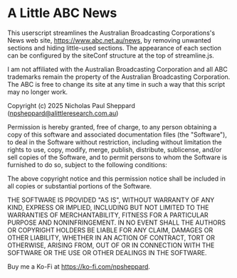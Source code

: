 A Little ABC News
=================

This userscript streamlines the Australian Broadcasting Corporations's News
web site, https://www.abc.net.au/news, by removing unwanted sections and
hiding little-used sections. The appearance of each section can be configured
by the siteConf structure at the top of streamline.js.

I am not affiliated with the Australian Broadcasting Corporation and all
ABC trademarks remain the property of the Australian Broadcasting Corporation.
The ABC is free to change its site at any time in such a way that this script
may no longer work.

Copyright (c) 2025 Nicholas Paul Sheppard (npsheppard@alittleresearch.com.au)

Permission is hereby granted, free of charge, to any person obtaining a copy
of this software and associated documentation files (the "Software"), to deal
in the Software without restriction, including without limitation the rights
to use, copy, modify, merge, publish, distribute, sublicense, and/or sell
copies of the Software, and to permit persons to whom the Software is
furnished to do so, subject to the following conditions:

The above copyright notice and this permission notice shall be included in all
copies or substantial portions of the Software.

THE SOFTWARE IS PROVIDED "AS IS", WITHOUT WARRANTY OF ANY KIND, EXPRESS OR
IMPLIED, INCLUDING BUT NOT LIMITED TO THE WARRANTIES OF MERCHANTABILITY,
FITNESS FOR A PARTICULAR PURPOSE AND NONINFRINGEMENT. IN NO EVENT SHALL THE
AUTHORS OR COPYRIGHT HOLDERS BE LIABLE FOR ANY CLAIM, DAMAGES OR OTHER
LIABILITY, WHETHER IN AN ACTION OF CONTRACT, TORT OR OTHERWISE, ARISING FROM,
OUT OF OR IN CONNECTION WITH THE SOFTWARE OR THE USE OR OTHER DEALINGS IN THE
SOFTWARE.

Buy me a Ko-Fi at https://ko-fi.com/npsheppard.
